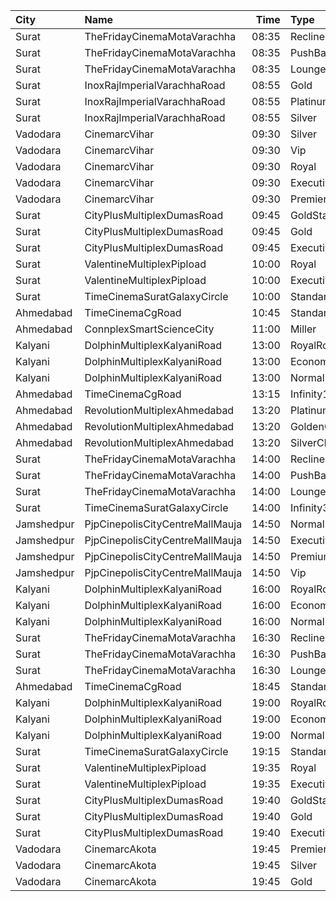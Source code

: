 | City       | Name                            |  Time | Type          |  Price | Capacity | Booked |
| :--------- | :------------------------------ | ----: | :------------ | -----: | -------: | -----: |
| Surat      | TheFridayCinemaMotaVarachha     | 08:35 | Recliner      |   200₹ |       81 |      0 |
| Surat      | TheFridayCinemaMotaVarachha     | 08:35 | PushBackSeat  |   150₹ |       81 |      0 |
| Surat      | TheFridayCinemaMotaVarachha     | 08:35 | Lounger       |   150₹ |       81 |      0 |
| Surat      | InoxRajImperialVarachhaRoad     | 08:55 | Gold          |    90₹ |      112 |      0 |
| Surat      | InoxRajImperialVarachhaRoad     | 08:55 | Platinum      |   112₹ |       42 |      0 |
| Surat      | InoxRajImperialVarachhaRoad     | 08:55 | Silver        |    70₹ |       30 |      0 |
| Vadodara   | CinemarcVihar                   | 09:30 | Silver        |    70₹ |      190 |      0 |
| Vadodara   | CinemarcVihar                   | 09:30 | Vip           |    70₹ |       17 |      0 |
| Vadodara   | CinemarcVihar                   | 09:30 | Royal         |    70₹ |       25 |      0 |
| Vadodara   | CinemarcVihar                   | 09:30 | Executive     |    70₹ |      182 |      0 |
| Vadodara   | CinemarcVihar                   | 09:30 | Premier       |    70₹ |       44 |      0 |
| Surat      | CityPlusMultiplexDumasRoad      | 09:45 | GoldStar      |    80₹ |       10 |      0 |
| Surat      | CityPlusMultiplexDumasRoad      | 09:45 | Gold          |   100₹ |       10 |      0 |
| Surat      | CityPlusMultiplexDumasRoad      | 09:45 | Executive     |   300₹ |       10 |      0 |
| Surat      | ValentineMultiplexPipload       | 10:00 | Royal         |    90₹ |      194 |      0 |
| Surat      | ValentineMultiplexPipload       | 10:00 | Executive     |   110₹ |      237 |     33 |
| Surat      | TimeCinemaSuratGalaxyCircle     | 10:00 | Standard130   |   130₹ |       96 |      0 |
| Ahmedabad  | TimeCinemaCgRoad                | 10:45 | Standard180   |   180₹ |      108 |      8 |
| Ahmedabad  | ConnplexSmartScienceCity        | 11:00 | Miller        |   100₹ |      100 |      0 |
| Kalyani    | DolphinMultiplexKalyaniRoad     | 13:00 | RoyalRclnr    |   120₹ |        9 |      9 |
| Kalyani    | DolphinMultiplexKalyaniRoad     | 13:00 | Economy       |   100₹ |       60 |     60 |
| Kalyani    | DolphinMultiplexKalyaniRoad     | 13:00 | Normal        |   100₹ |       12 |      6 |
| Ahmedabad  | TimeCinemaCgRoad                | 13:15 | Infinity1000  | 1,000₹ |       12 |      0 |
| Ahmedabad  | RevolutionMultiplexAhmedabad    | 13:20 | PlatinumClass |   180₹ |      100 |      0 |
| Ahmedabad  | RevolutionMultiplexAhmedabad    | 13:20 | GoldenClass   |   160₹ |      100 |      0 |
| Ahmedabad  | RevolutionMultiplexAhmedabad    | 13:20 | SilverClass   |   140₹ |      100 |      0 |
| Surat      | TheFridayCinemaMotaVarachha     | 14:00 | Recliner      |   200₹ |       81 |      8 |
| Surat      | TheFridayCinemaMotaVarachha     | 14:00 | PushBackSeat  |   150₹ |       81 |      8 |
| Surat      | TheFridayCinemaMotaVarachha     | 14:00 | Lounger       |   150₹ |       81 |      8 |
| Surat      | TimeCinemaSuratGalaxyCircle     | 14:00 | Infinity300   |   300₹ |       22 |      0 |
| Jamshedpur | PjpCinepolisCityCentreMallMauja | 14:50 | Normal        |   180₹ |       12 |      2 |
| Jamshedpur | PjpCinepolisCityCentreMallMauja | 14:50 | Executive     |   200₹ |       28 |      6 |
| Jamshedpur | PjpCinepolisCityCentreMallMauja | 14:50 | Premium       |   220₹ |       32 |      7 |
| Jamshedpur | PjpCinepolisCityCentreMallMauja | 14:50 | Vip           |   500₹ |        6 |      2 |
| Kalyani    | DolphinMultiplexKalyaniRoad     | 16:00 | RoyalRclnr    |   120₹ |        9 |      9 |
| Kalyani    | DolphinMultiplexKalyaniRoad     | 16:00 | Economy       |   100₹ |       60 |     60 |
| Kalyani    | DolphinMultiplexKalyaniRoad     | 16:00 | Normal        |   100₹ |       12 |      6 |
| Surat      | TheFridayCinemaMotaVarachha     | 16:30 | Recliner      |   220₹ |       81 |      0 |
| Surat      | TheFridayCinemaMotaVarachha     | 16:30 | PushBackSeat  |   180₹ |       81 |      0 |
| Surat      | TheFridayCinemaMotaVarachha     | 16:30 | Lounger       |   180₹ |       81 |      0 |
| Ahmedabad  | TimeCinemaCgRoad                | 18:45 | Standard260   |   260₹ |      108 |      8 |
| Kalyani    | DolphinMultiplexKalyaniRoad     | 19:00 | RoyalRclnr    |   120₹ |        9 |      9 |
| Kalyani    | DolphinMultiplexKalyaniRoad     | 19:00 | Economy       |   100₹ |       60 |     60 |
| Kalyani    | DolphinMultiplexKalyaniRoad     | 19:00 | Normal        |   100₹ |       12 |      6 |
| Surat      | TimeCinemaSuratGalaxyCircle     | 19:15 | Standard220   |   220₹ |       96 |      0 |
| Surat      | ValentineMultiplexPipload       | 19:35 | Royal         |   180₹ |      105 |      0 |
| Surat      | ValentineMultiplexPipload       | 19:35 | Executive     |   200₹ |      130 |     32 |
| Surat      | CityPlusMultiplexDumasRoad      | 19:40 | GoldStar      |   160₹ |       10 |      0 |
| Surat      | CityPlusMultiplexDumasRoad      | 19:40 | Gold          |   180₹ |       10 |      0 |
| Surat      | CityPlusMultiplexDumasRoad      | 19:40 | Executive     |   300₹ |       10 |      0 |
| Vadodara   | CinemarcAkota                   | 19:45 | Premier       |    80₹ |       12 |      0 |
| Vadodara   | CinemarcAkota                   | 19:45 | Silver        |    80₹ |       87 |      4 |
| Vadodara   | CinemarcAkota                   | 19:45 | Gold          |    80₹ |       25 |     11 |